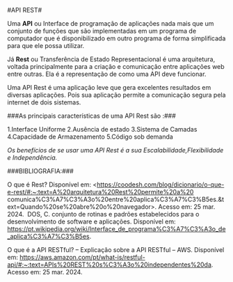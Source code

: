 #API REST#

Uma **API** ou Interface de programação de  aplicações nada mais que  um conjunto de funções que são implementadas em um programa de computador que é disponibilizado em outro programa de forma simplificada para que ele possa utilizar. 

Já **Rest** ou Transferência de Estado Representacional é uma  arquitetura, voltada principalmente para a criação e comunicação entre aplicações web entre outras. Ela é a representação de como uma API deve funcionar.  

Uma API Rest é uma aplicação leve que gera excelentes resultados em diversas aplicações. Pois sua aplicação permite  a comunicação  segura pela internet de dois sistemas.


###As principais características de uma API Rest são :### 

1.Interface Uniforme
2.Ausência de estado
3.Sistema de Camadas
4.Capacidade de Armazenamento
5.Código sob demanda

_Os benefícios de se usar uma API Rest é a sua Escalabilidade,Flexibilidade e Independência._



###BIBLIOGRAFIA:###

O que é Rest? 
Disponível em: <https://coodesh.com/blog/dicionario/o-que-e-rest/#:~:text=A%20arquitetura%20Rest%20permite%20a%20
comunica%C3%A7%C3%A3o%20entre%20aplica%C3%A7%C3%B5es.&text=Quando%20se%20abre%20o%20navegador>.
Acesso em: 25 mar. 2024.
‌
DOS, C. conjunto de rotinas e padrões estabelecidos para o desenvolvimento de software e aplicações. 
Disponível em: <https://pt.wikipedia.org/wiki/Interface_de_programa%C3%A7%C3%A3o_de_aplica%C3%A7%C3%B5es>.


O que é a API RESTful? – Explicação sobre a API RESTful – AWS. 
Disponível em: <https://aws.amazon.com/pt/what-is/restful-api/#:~:text=APIs%20REST%20s%C3%A3o%20independentes%20da>.
Acesso em: 25 mar. 2024.


